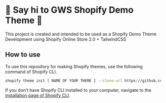 # :wave: Say hi to GWS Shopify Demo Theme :wave:

This project is created and intended to be used as a Shopify Demo Theme Development using Shopify Online Store 2.0 + TailwindCSS

## How to use

To use this repository for making Shopify themes, use the following command of Shopify CLI.
```sh
shopify theme init [ NAME OF YOUR THEME ] --clone-url https://github.com/alexgordon25/gws_shopify_demo_theme
```

If you don't have Shopify CLI installed to your computer, navigate to the [installation page of Shopify CLI](https://shopify.dev/themes/tools/cli/installation).